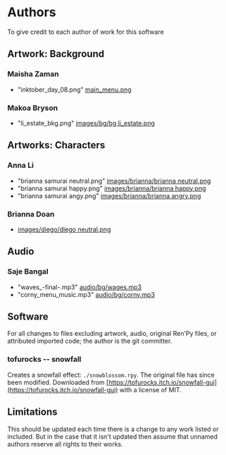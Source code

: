# Authors

To give credit to each author of work for this software

## Artwork: Background

### Maisha Zaman
- "inktober_day_08.png" [main_menu.png](game/gui/main_menu.png)

### Makoa Bryson
- "li_estate_bkg.png" [images/bg/bg li_estate.png](game/images/bg/bg%20li_estate.png)

## Artworks: Characters

### Anna Li
- "brianna samurai neutral.png" [images/brianna/brianna neutral.png](game/images/brianna/brianna%20neutral.png)
- "brianna samurai happy.png" [images/brianna/brianna happy.png](game/images/brianna/brianna%20happy.png)
- "brianna samurai angy.png" [images/brianna/brianna angry.png](game/images/brianna/brianna%20angry.png)

### Brianna Doan
- [images/diego/diego neutral.png](game/images/diego/diego%20neutral.png)

## Audio

### Saje Bangal
- "waves_-final-.mp3" [audio/bg/wages.mp3](game/audio/bg/waves.mp3)
- "corny_menu_music.mp3" [audio/bg/corny.mp3](game/audio/bg/corny.mp3)

## Software

For all changes to files excluding artwork, audio, original Ren'Py files, or attributed imported code; the author is the git committer.

### tofurocks -- snowfall

Creates a snowfall effect: `./snowblossom.rpy`. The original file has since been modified. Downloaded from [https://tofurocks.itch.io/snowfall-gui](https://tofurocks.itch.io/snowfall-gui) with a license of MIT.

## Limitations

This should be updated each time there is a change to any work listed or included. But in the case that it isn't updated then assume that unnamed authors reserve all rights to their works.